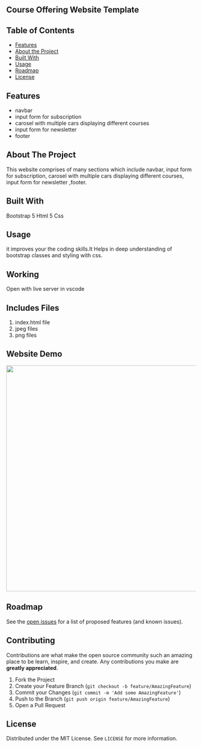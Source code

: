 
## Course Offering Website Template



<!-- TABLE OF CONTENTS -->
## Table of Contents

* [Features](#features)
* [About the Project](#abouttheproject)
* [Built With](#builtwith)
* [Usage](#usage)
* [Roadmap](#roadmap)
* [License](#license)




## Features

-   navbar
-   input form for subscription
-   carosel with multiple cars displaying different courses
-   input form for newsletter
-   footer
    

<!-- ABOUT THE PROJECT -->
## About The Project

  This website comprises of many sections which include navbar, input form for subscription, carosel with multiple cars displaying different courses,     input form for newsletter ,footer.





       





## Built With
 
   Bootstrap 5
   Html 5
   Css


<!-- GETTING STARTED -->

## Usage

it improves your the coding skills.It Helps in deep understanding of bootstrap classes and styling with css.

## Working 

  Open with live server in vscode


## Includes Files
1. index.html file
2. jpeg files
3. png files


## Website Demo

<p align="center">
  <img width="750" height="600" src="https://github.com/Jawaria9/course_offering_website_template/blob/main/course_offering_website_vedio.gif">
</p>


<!-- ROADMAP -->
## Roadmap
See the [open issues](https://github.com/javeriashahzadi/pacman-game-in-cpp--Fast-Nuces/issues) for a list of proposed features (and known issues).

<!-- CONTRIBUTING -->
## Contributing

Contributions are what make the open source community such an amazing place to be learn, inspire, and create. Any contributions you make are **greatly appreciated**.

1. Fork the Project
2. Create your Feature Branch (`git checkout -b feature/AmazingFeature`)
3. Commit your Changes (`git commit -m 'Add some AmazingFeature'`)
4. Push to the Branch (`git push origin feature/AmazingFeature`)
5. Open a Pull Request

<!-- LICENSE -->
## License
Distributed under the MIT License. See `LICENSE` for more information.




